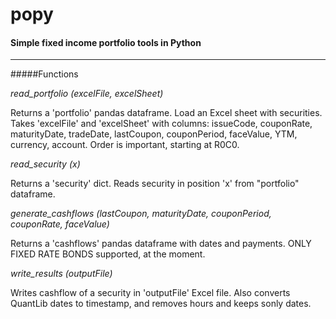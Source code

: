 # popy
#### Simple fixed income portfolio tools in Python
___

#####Functions

*read_portfolio (excelFile, excelSheet)*

Returns a 'portfolio' pandas dataframe.
Load an Excel sheet with securities. Takes 'excelFile' and 'excelSheet' with columns:
issueCode, couponRate, maturityDate, tradeDate, lastCoupon, couponPeriod, faceValue,
YTM, currency, account. Order is important, starting at R0C0.

*read_security (x)*

Returns a 'security' dict. Reads security in position 'x' from "portfolio" dataframe.

*generate_cashflows (lastCoupon, maturityDate, couponPeriod, couponRate, faceValue)*

Returns a 'cashflows' pandas dataframe with dates and payments.
ONLY FIXED RATE BONDS supported, at the moment.

*write_results (outputFile)*

Writes cashflow of a security in 'outputFile' Excel file. Also converts QuantLib dates to timestamp, and removes hours and keeps sonly dates.

